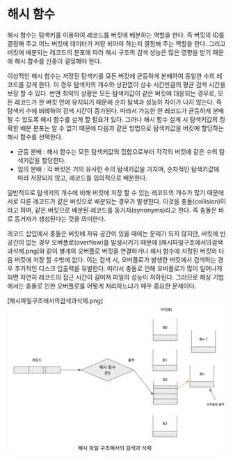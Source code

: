 # 해시 함수

해시 함수는 탐색키를 이용하여 레코드를 버킷에 배분하는 역할을 한다. 즉 버킷의 ID를 결정해 주고 어느 버킷에 데이터가 저장 되어야 하는지 결정해 주는 역할을 한다. 그리고 버킷에 배분되는 레코드의 분포에 따라 해시 구조의 검색 성능은 많은 영향을 받기 때문에 해시 함수를 신중이 결정해야 한다.

이상적인 해시 함수는 저장된 탐색키를 모든 버킷에 균등하게 분배하여 동일한 수의 레코드를 갖게 한다. 이 경우 탐색키의 개수와 상관없이 상수 시간만큼의 평균 검색 시간을 보장 할 수 있다. 반면 최악의 상황은 모든 탐색키값이 같은 버킷에 대응되는 경우로, 모든 레코드가 한 버킷 안에 유지되기 때문에 순차 탐색과 성능이 차이가 나지 않는다. 즉 탐색키 수에 비례하여 검색 시간이 증가된다. 따라서 가능한 한 레코드가 균등하게 분배될 수 있도록 해시 함수를 설계 할 필요가 있다. 그러나 해시 함수 설계 시 탐색키값의 정확한 배분 분포는 알 수 없기 때문에 다음과 같은 방법으로 탐색키값을 버킷에 할당하는 해시 함수를 선택한다.

- 균등 분배 : 해시 함수는 모든 탐색키값의 집합으로부터 각각의 버킷에 같은 수의 탐색키값을 할당한다.
- 임의 분배 : 각 버킷은 거의 유사한 수의 탐색키값을 가지며, 순차적인 탐색키값에 따라 저장되지 않고, 레코드를 임의적으로 배분한다.

일반적으로 탐색키의 개수에 비해 버킷에 저장 할 수 있는 레코드의 개수가 많기 때문에 서로 다른 레코드가 같은 버킷으로 배분되는 경우가 발생한다. 이것을 충돌(collision)이라고 하며, 같은 버킷으로 배분된 레코드를 동거자(synonyms)라고 한다. 즉 충돌은 바로 동거자가 생성된다는 것을 의미한다.

레코드 삽입에서 충돌은 버킷에 자유 공간이 있을 때에는 문제가 되지 않지만, 버킷에 빈 공간이 없는 경우 오버플로(overflow)를 발생시키기 때문에 [해시파일구조에서의검색과삭제.png]와 같이 별개의 오버플로 버킷을 연결하거나 해시 함수에 지정된 버킷의 다음 버킷에 저장 할 수밖에 없다. 이는 검색 시, 오버플로가 발생한 버킷에서 검색하는 경우 추가적인 디스크 입출력을 유발한다. 따라서 충돌로 인해 오버플로가 많이 일어나게 되면 자연히 레코드의 접근 시간이 길어져 파일의 성능이 저하된다. 그러므로 해싱 기법에서는 충돌로 인한 오버플로를 어떻게 처리하느냐가 매우 중요한 문제이다.


[해시파일구조에서의검색과삭제.png]
![해시파일구조에서의검색과삭제](image/해시파일구조에서의검색과삭제1.png)